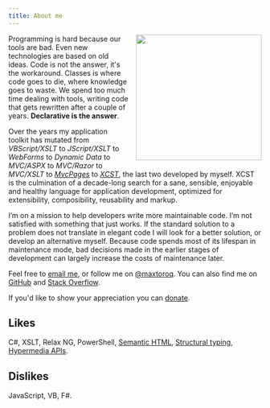 ```yaml
---
title: About me
---
```


<img src="{{ site.github.owner_gravatar_url }}" style="clear: right; float: right; margin-bottom: 1em; margin-left: 1em; width: 250px; max-width: 100%"/>

Programming is hard because our tools are bad. Even new technologies are based on old ideas. Code is not the answer, it's the workaround. Classes is where code goes to die, where knowledge goes to waste. We spend too much time dealing with tools, writing code that gets rewritten after a couple of years. **Declarative is the answer**.

Over the years my application toolkit has mutated from *VBScript/XSLT* to *JScript/XSLT* to *WebForms* to *Dynamic Data* to *MVC/ASPX* to *MVC/Razor* to *MVC/XSLT* to *[MvcPages](/MvcPages/)* to *[XCST](/XCST/)*, the last two developed by myself. XCST is the culmination of a decade-long search for a sane, sensible, enjoyable and healthy language for application development, optimized for extensibility, composibility, reusability and markup.

I’m on a mission to help developers write more maintainable code. I’m not satisfied with something that just works. If the standard solution to a problem does not translate in elegant code I will look for a better solution, or develop an alternative myself. Because code spends most of its lifespan in maintenance mode, bad decisions made in the earlier stages of development can largely increase the costs of maintenance later.

Feel free to [email me](mailto:maxtoroq@gmail.com), or follow me on [@maxtoroq](https://twitter.com/maxtoroq). You can also find me on [GitHub](https://github.com/maxtoroq) and [Stack Overflow](http://stackoverflow.com/users/39923).

If you'd like to show your appreciation you can [donate](donate.html).

Likes
-----
C#, XSLT, Relax NG, PowerShell, [Semantic HTML](https://en.wikipedia.org/wiki/Semantic_HTML), [Structural typing](https://en.wikipedia.org/wiki/Structural_type_system), [Hypermedia APIs](https://en.wikipedia.org/wiki/Hypermedia_as_the_Engine_of_Application_State).

Dislikes
--------
JavaScript, VB, F#.
